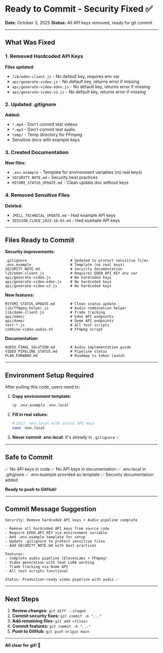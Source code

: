 # Ready to Commit - Security Fixed ✅

**Date:** October 3, 2025
**Status:** All API keys removed, ready for git commit

---

## What Was Fixed

### 1. Removed Hardcoded API Keys
**Files updated:**
- `lib/eden-client.js` - No default key, requires env var
- `api/generate-video.js` - No default key, returns error if missing
- `api/generate-video-eden.js` - No default key, returns error if missing
- `api/generate-video-v2.js` - No default key, returns error if missing

### 2. Updated .gitignore
**Added:**
- `*.mp4` - Don't commit test videos
- `*.mp3` - Don't commit test audio
- `temp/` - Temp directory for FFmpeg
- Sensitive docs with example keys

### 3. Created Documentation
**New files:**
- `.env.example` - Template for environment variables (no real keys)
- `SECURITY_NOTE.md` - Security best practices
- `MIYOMI_STATUS_UPDATE.md` - Clean update doc without keys

### 4. Removed Sensitive Files
**Deleted:**
- `JMILL_TECHNICAL_UPDATE.md` - Had example API keys
- `SESSION_CLOSE_2025-10-03.md` - Had example API keys

---

## Files Ready to Commit

**Security improvements:**
```
.gitignore                    # Updated to protect sensitive files
.env.example                  # Template (no real keys)
SECURITY_NOTE.md              # Security documentation
lib/eden-client.js            # Requires EDEN_API_KEY env var
api/generate-video.js         # No hardcoded keys
api/generate-video-eden.js    # No hardcoded keys
api/generate-video-v2.js      # No hardcoded keys
```

**New features:**
```
MIYOMI_STATUS_UPDATE.md       # Clean status update
lib/ffmpeg-helper.js          # Audio combination helper
lib/dome-client.js            # Trade tracking
api/eden/                     # Eden API endpoints
api/dome/                     # Dome API endpoints
test-*.js                     # All test scripts
combine-video-audio.sh        # FFmpeg script
```

**Documentation:**
```
AUDIO_FINAL_SOLUTION.md       # Audio implementation guide
VIDEO_PIPELINE_STATUS.md      # Pipeline status
PLAN_FORWARD.md               # Roadmap to token launch
```

---

## Environment Setup Required

After pulling this code, users need to:

1. **Copy environment template:**
   ```bash
   cp .env.example .env.local
   ```

2. **Fill in real values:**
   ```bash
   # Edit .env.local with actual API keys
   nano .env.local
   ```

3. **Never commit .env.local:**
   It's already in `.gitignore` ✅

---

## Safe to Commit

✅ No API keys in code
✅ No API keys in documentation
✅ .env.local in .gitignore
✅ .env.example provided as template
✅ Security documentation added

**Ready to push to GitHub!**

---

## Commit Message Suggestion

```
Security: Remove hardcoded API keys + Audio pipeline complete

- Remove all hardcoded API keys from source code
- Require EDEN_API_KEY via environment variable
- Add .env.example template for setup
- Update .gitignore to protect sensitive files
- Add SECURITY_NOTE.md with best practices

Features:
- Complete audio pipeline (ElevenLabs + FFmpeg)
- Video generation with Yeah LoRA working
- Trade tracking via Dome API
- All test scripts functional

Status: Production-ready video pipeline with audio ✅
```

---

## Next Steps

1. **Review changes:** `git diff --staged`
2. **Commit security fixes:** `git commit -m "..."`
3. **Add remaining files:** `git add <files>`
4. **Commit features:** `git commit -m "..."`
5. **Push to GitHub:** `git push origin main`

---

**All clear for git! 🎉**

